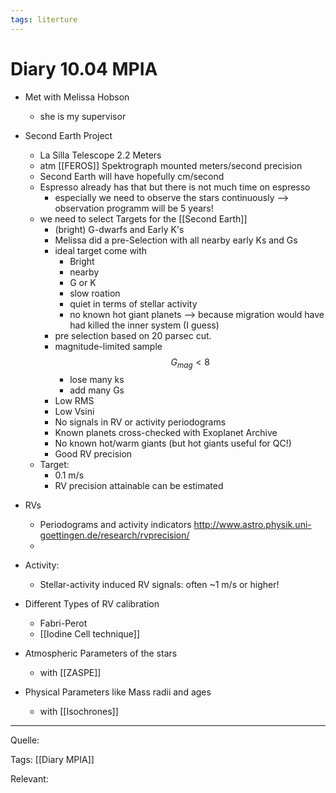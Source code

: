 ```yaml
---
tags: literture 
---
```


# Diary 10.04 MPIA

- Met with Melissa Hobson 
	- she is my supervisor 

- Second Earth Project 
	- La Silla Telescope 2.2 Meters 
	- atm [[FEROS]] Spektrograph mounted meters/second precision 
	- Second Earth will have hopefully cm/second 
	- Espresso already has that but there is not much time on espresso 
		- especially we need to observe the stars continuously --> observation programm will be 5 years! 
	- we need to select Targets for the [[Second Earth]] 
		- (bright) G-dwarfs and Early K's
		- Melissa did a pre-Selection with all nearby early Ks and Gs
		- ideal target come with 
			- Bright 
			- nearby
			- G or K 
			- slow roation 
			- quiet in terms of stellar activity 
			- no known hot giant planets --> because migration would have had killed the inner system (I guess)
		- pre selection based on 20 parsec cut. 
		- magnitude-limited sample $$G_{mag} < 8$$
			- lose many ks 
			- add many Gs 
		- Low RMS
		- Low Vsini
		- No signals in RV or activity periodograms
		- Known planets cross-checked with Exoplanet Archive
		- No known hot/warm giants (but hot giants useful for QC!)
		-  Good RV precision
	- Target: 
		- 0.1 m/s 
		- RV precision attainable can be estimated 

- RVs 
	- Periodograms and activity indicators http://www.astro.physik.uni-goettingen.de/research/rvprecision/
	-

- Activity: 
	- Stellar-activity induced RV signals: often ~1 m/s or higher!

- Different Types of RV calibration 
	- Fabri-Perot 
	- [[Iodine Cell technique]] 


- Atmospheric Parameters of the stars 
	- with [[ZASPE]] 

- Physical Parameters like Mass radii and ages
	- with [[Isochrones]] 


*** 

Quelle: 


Tags: [[Diary MPIA]]


Relevant: 

